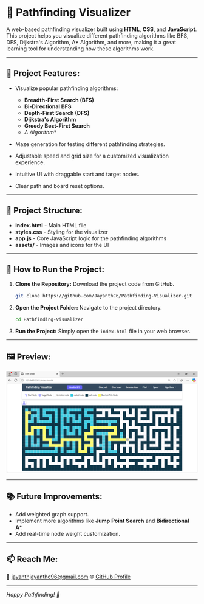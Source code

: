 # 🧭 Pathfinding Visualizer

A web-based pathfinding visualizer built using **HTML**, **CSS**, and **JavaScript**. This project helps you visualize different pathfinding algorithms like BFS, DFS, Dijkstra's Algorithm, A\* Algorithm, and more, making it a great learning tool for understanding how these algorithms work.

---

## 🚀 Project Features:

* Visualize popular pathfinding algorithms:

  * **Breadth-First Search (BFS)**
  * **Bi-Directional BFS**
  * **Depth-First Search (DFS)**
  * **Dijkstra's Algorithm**
  * **Greedy Best-First Search**
  * **A* Algorithm*\*
* Maze generation for testing different pathfinding strategies.
* Adjustable speed and grid size for a customized visualization experience.
* Intuitive UI with draggable start and target nodes.
* Clear path and board reset options.

---

## 📂 Project Structure:

* **index.html** - Main HTML file
* **styles.css** - Styling for the visualizer
* **app.js** - Core JavaScript logic for the pathfinding algorithms
* **assets/** - Images and icons for the UI

---

## 📝 How to Run the Project:

1. **Clone the Repository:** Download the project code from GitHub.

   ```bash
   git clone https://github.com/JayanthC6/Pathfinding-Visualizer.git  
   ```
2. **Open the Project Folder:** Navigate to the project directory.

   ```bash
   cd Pathfinding-Visualizer  
   ```
3. **Run the Project:** Simply open the `index.html` file in your web browser.

---

## 🖼️ Preview:

![Pathfinding Visualizer Preview](./assets/preview.png.png)

---

## 📚 Future Improvements:

* Add weighted graph support.
* Implement more algorithms like **Jump Point Search** and **Bidirectional A**\*.
* Add real-time node weight customization.

---

## 📫 Reach Me:

📧 [jayanthjayanthc96@gmail.com](mailto:jayanthjayanthc96@gmail.com)
🌐 [GitHub Profile](https://github.com/JayanthC6)

---

*Happy Pathfinding! 🚀*
